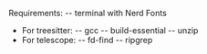 Requirements:
-- terminal with Nerd Fonts
- For treesitter:
-- gcc
-- build-essential
-- unzip
- For telescope:
-- fd-find
-- ripgrep

